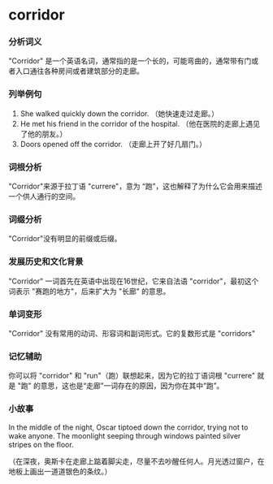 # corridor

### 分析词义

  

"Corridor" 是一个英语名词，通常指的是一个长的，可能弯曲的，通常带有门或者入口通往各种房间或者建筑部分的走廊。

  

### 列举例句

  

1.  She walked quickly down the corridor. （她快速走过走廊。）
2.  He met his friend in the corridor of the hospital. （他在医院的走廊上遇见了他的朋友。）
3.  Doors opened off the corridor. （走廊上开了好几扇门。）

  

### 词根分析

  

"Corridor"来源于拉丁语 "currere"，意为 “跑”，这也解释了为什么它会用来描述一个供人通行的空间。

  

### 词缀分析

  

"Corridor"没有明显的前缀或后缀。

  

### 发展历史和文化背景

  

"Corridor" 一词首先在英语中出现在16世纪，它来自法语 "corridor"，最初这个词表示 "赛跑的地方"，后来扩大为 "长廊" 的意思。

  

### 单词变形

  

"Corridor" 没有常用的动词、形容词和副词形式。它的复数形式是 "corridors"

  

### 记忆辅助

  

你可以将 "corridor" 和 "run"（跑）联想起来，因为它的拉丁语词根 "currere" 就是 "跑" 的意思，这也是“走廊”一词存在的原因，因为你在其中“跑”。

  

### 小故事

  

In the middle of the night, Oscar tiptoed down the corridor, trying not to wake anyone. The moonlight seeping through windows painted silver stripes on the floor.

  

（在深夜，奥斯卡在走廊上踮着脚尖走，尽量不去吵醒任何人。月光透过窗户，在地板上画出一道道银色的条纹。）
